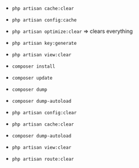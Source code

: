 * `php artisan cache:clear`
* `php artisan config:cache`
* `php artisan optimize:clear` => clears everything
* `php artisan key:generate`
* `php artisan view:clear`
* `composer install`
* `composer update`
* `composer dump`
* `composer dump-autoload`

* `php artisan config:clear`
* `php artisan cache:clear`
* `composer dump-autoload`
* `php artisan view:clear`
* `php artisan route:clear`
